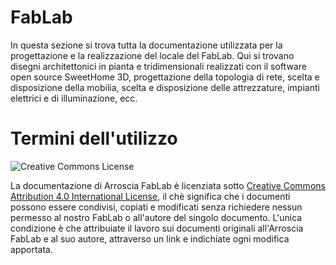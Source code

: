 # FabLab

In questa sezione si trova tutta la documentazione utilizzata per la progettazione e la realizzazione del locale del FabLab. Qui si trovano disegni architettonici in pianta e tridimensionali realizzati con il software open source SweetHome 3D, progettazione della topologia di rete, scelta e disposizione della mobilia, scelta e disposizione delle attrezzature, impianti elettrici e di illuminazione, ecc.


# Termini dell'utilizzo

![Creative Commons License](https://i.creativecommons.org/l/by/4.0/88x31.png)

La documentazione di Arroscia FabLab è licenziata sotto [Creative Commons Attribution 4.0 International License](https://creativecommons.org/licenses/by/4.0/), il chè significa che i documenti possono essere condivisi, copiati e modificati senza richiedere nessun permesso al nostro FabLab o all'autore del singolo documento. L'unica condizione è che attribuiate il lavoro sui documenti originali all'Arroscia FabLab e al suo autore, attraverso un link e indichiate ogni modifica apportata.
